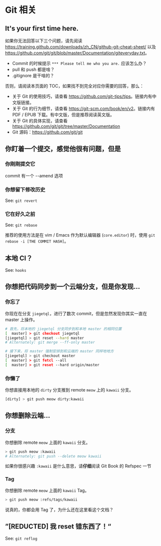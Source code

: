# Git 相关

## It's your first time here.

如果你无法回答以下三个问题，请先阅读 <https://training.github.com/downloads/zh_CN/github-git-cheat-sheet/> 以及 <https://github.com/git/git/blob/master/Documentation/giteveryday.txt>。

- Commit 的时候提示 `*** Please tell me who you are.` 应该怎么办？
- pull 和 push 都是啥？
- .gitignore 是干啥的？

否则，请阅读本页面的 TOC，如果找不到完全对应你需要的回答，那么：

- 关于 Git 的使用技巧，请查看 <https://github.com/git-tips/tips>。链接内有中文版链接。
- 关于 Git 的行为细节，请查看 <https://git-scm.com/book/en/v2>。链接内有 PDF / EPUB 下载。有中文版，但是推荐阅读英文版。
- 关于 Git 的具体实现，请查看 <https://github.com/git/git/tree/master/Documentation>
- Git 源码：<https://github.com/git/git>

## 你盯着一个提交，感觉他很有问题，但是

### 你刚刚提交它

commit 有一个 --amend 选项

### 你想留下修改历史

See: `git revert`

### 它在好久之前

See: `git rebase`

推荐的使用方法是在 vim / Emacs 作为默认编辑器 (`core.editor`) 时，使用 `git rebase -i [THE COMMIT HASH]`。

## 本地 CI？

See: `hooks`

## 你想把代码同步到一个云端分支，但是你发现...

### 你忘了

你现在在分支 `jiegetql`，进行了数次 commit，但是忽然发现你其实一直在 master 上操作。

```bash
# 首先，将本地的 jiegetql 分支同步到和本地 master 的相同位置
[  master] > git checkout jiegetql
[jiegetql] > git reset --hard master
# Alternately: git merge --ff-only master

# 接下来，将 master 强制安排到和云端的 master 同样地地方
[jiegetql] > git checkout master
[  master] > git fetcl --all
[  master] > git reset --hard origin/master
```

### 你懒了

你想直接用本地的 `dirty` 分支推到 remote `meow` 上的 `kawaii` 分支。

```bash
[dirty] > git push meow dirty:kawaii
```

## 你想删除云端...

### 分支

你想删除 remote `meow` 上面的 `kawaii` 分支。

```bash
> git push meow :kawaii
# Alternately: git push --delete meow kawaii
```

如果你很感兴趣 `:kawaii` 是什么意思，请**仔细**阅读 Git Book 的 Refspec 一节

### Tag

你想删除 remote `meow` 上面的 `kawaii` Tag。

```bash
> git push meow :refs/tags/kawaii
```

说真的，你都会用 Tag 了，为什么还在这里看这个文档？

## ”[REDUCTED] 我 reset 错东西了！“

See: `git reflog`

